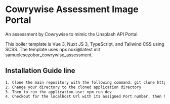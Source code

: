 # Cowrywise Assessment Image Portal

An assessment by Cowrywise to mimic the Unsplash API Portal

This boiler template is Vue 3, Nuxt JS 3, TypeScript, and Tailwind CSS using SCSS. The template uses npx nuxi@latest init samuelesezobor_cowrywise_assessment.

## Installation Guide line

```bash
1. Clone the main repository with the following command: git clone https://github.com/prodigy4801/samuelesezobor_cowrywise_assessment.git
2. Change your directory to the cloned application directory
3. Then to run the application use: npm run dev
4. Checkout for the localhost Url with its assigned Port number, then hold down CTRL and click the URL link.
```
